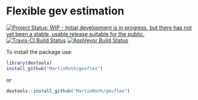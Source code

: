 
<!-- README.md is generated from README.Rmd. Please edit that file -->
Flexible gev estimation
=======================

[![Project Status: WIP - Initial development is in progress, but there has not yet been a stable, usable release suitable for the public.](http://www.repostatus.org/badges/latest/wip.svg)](http://www.repostatus.org/#wip) [![Travis-CI Build Status](https://travis-ci.org/MartinRoth/gevflex.svg?branch=master)](https://travis-ci.org/MartinRoth/gevflex) [![AppVeyor Build Status](https://ci.appveyor.com/api/projects/status/github/MartinRoth/gevflex?branch=master&svg=true)](https://ci.appveyor.com/project/MartinRoth/gevflex)

To install the package use:

``` r
library(devtools)
install_github("MartinRoth/gevflex")
```

or

``` r
devtools::install_github("MartinRoth/gevflex")
```
